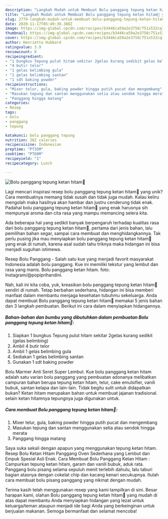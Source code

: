 ```yaml
---
description: "Langkah Mudah untuk Membuat Bolu panggang tepung ketan hitam🍰 yang Lezat Sekali"
title: "Langkah Mudah untuk Membuat Bolu panggang tepung ketan hitam🍰 yang Lezat Sekali"
slug: 2779-langkah-mudah-untuk-membuat-bolu-panggang-tepung-ketan-hitam-yang-lezat-sekali
date: 2020-11-17T05:49:39.388Z
image: https://img-global.cpcdn.com/recipes/b3446ca59a2e3750/751x532cq70/bolu-panggang-tepung-ketan-hitam🍰-foto-resep-utama.jpg
thumbnail: https://img-global.cpcdn.com/recipes/b3446ca59a2e3750/751x532cq70/bolu-panggang-tepung-ketan-hitam🍰-foto-resep-utama.jpg
cover: https://img-global.cpcdn.com/recipes/b3446ca59a2e3750/751x532cq70/bolu-panggang-tepung-ketan-hitam🍰-foto-resep-utama.jpg
author: Henrietta Hubbard
ratingvalue: 3.9
reviewcount: 8
recipeingredient:
- "1 bungkus Tepung pulut hitam sekitar 2gelas kurang sedikit gelas belimbing"
- "4 butir telor"
- "1 gelas belimbing gula"
- "1 gelas belimbing santan"
- "1 sdt baking powder"
recipeinstructions:
- "Mixer telur, gula, baking powder hingga putih pucat dan mengembang"
- "Masukan tepung dan santan menggunakan setia atau sendok hingga merata"
- "Panggang hingga matang"
categories:
- Resep
tags:
- bolu
- panggang
- tepung

katakunci: bolu panggang tepung 
nutrition: 262 calories
recipecuisine: Indonesian
preptime: "PT35M"
cooktime: "PT60M"
recipeyield: "1"
recipecategory: Lunch

---
```



![Bolu panggang tepung ketan hitam🍰](https://img-global.cpcdn.com/recipes/b3446ca59a2e3750/751x532cq70/bolu-panggang-tepung-ketan-hitam🍰-foto-resep-utama.jpg)

Lagi mencari inspirasi resep bolu panggang tepung ketan hitam🍰 yang unik? Cara membuatnya memang tidak susah dan tidak juga mudah. Kalau keliru mengolah maka hasilnya akan hambar dan justru cenderung tidak enak. Padahal bolu panggang tepung ketan hitam🍰 yang enak harusnya sih mempunyai aroma dan cita rasa yang mampu memancing selera kita.

Ada beberapa hal yang sedikit banyak berpengaruh terhadap kualitas rasa dari bolu panggang tepung ketan hitam🍰, pertama dari jenis bahan, lalu pemilihan bahan segar, sampai cara membuat dan menghidangkannya. Tak perlu pusing jika mau menyiapkan bolu panggang tepung ketan hitam🍰 yang enak di rumah, karena asal sudah tahu triknya maka hidangan ini bisa menjadi suguhan istimewa.

Resep Bolu Panggang - Salah satu kue yang menjadi favorit masyarakat Indonesia adalah bolu panggang. Kue ini memiliki tekstur yang lembut dan rasa yang manis. Bolu panggang ketan hitam. foto: Instagram/@popiprihandini.


Nah, kali ini kita coba, yuk, kreasikan bolu panggang tepung ketan hitam🍰 sendiri di rumah. Tetap berbahan sederhana, hidangan ini bisa memberi manfaat dalam membantu menjaga kesehatan tubuhmu sekeluarga. Anda dapat membuat Bolu panggang tepung ketan hitam🍰 memakai 5 jenis bahan dan 3 langkah pembuatan. Berikut ini cara dalam menyiapkan hidangannya.

<!--inarticleads1-->

##### Bahan-bahan dan bumbu yang dibutuhkan dalam pembuatan Bolu panggang tepung ketan hitam🍰:

1. Siapkan 1 bungkus Tepung pulut hitam sekitar 2gelas kurang sedikit (gelas belimbing)
1. Ambil 4 butir telor
1. Ambil 1 gelas belimbing gula
1. Sediakan 1 gelas belimbing santan
1. Gunakan 1 sdt baking powder


Bolu Marmer Anti Seret Super Lembut. Kue bolu panggang ketan hitam adalah satu varian bolu panggang yang pembuatan adonanya melibatkan campuran bahan berupa tepung ketan hitam, telur, cake emulsifier, vanili bubuk, santan kelapa dan lain-lain. Tidak begitu sulit untuk didapatkan bukan? Ketan hitam merupakan bahan untuk membuat jajanan tradisional. selain ketan hitamnya tepungnya juga digunakan untuk. 

<!--inarticleads2-->

##### Cara membuat Bolu panggang tepung ketan hitam🍰:

1. Mixer telur, gula, baking powder hingga putih pucat dan mengembang
1. Masukan tepung dan santan menggunakan setia atau sendok hingga merata
1. Panggang hingga matang


Saya suka sekali dengan apapun yang menggunakan tepung ketan hitam. Resep Bolu Ketan Hitam Panggang Oven Sederhana yang Lembut dan Empuk Spesial Asli Enak. Cara Membuat Bolu Panggang Ketan Hitam : Campurkan tepung ketan hitam, garam dan vanili bubuk, aduk rata. Panggang bolu pisang selama sepuluh menit terlebih dahulu, lalu taburi bagian atasnya dengan cokelat chip dan kacang kenari secukupnya. Itulah cara membuat bolu pisang panggang yang nikmat dengan mudah. 

Terima kasih telah menggunakan resep yang kami tampilkan di sini. Besar harapan kami, olahan Bolu panggang tepung ketan hitam🍰 yang mudah di atas dapat membantu Anda menyiapkan hidangan yang lezat untuk keluarga/teman ataupun menjadi ide bagi Anda yang berkeinginan untuk berjualan makanan. Semoga bermanfaat dan selamat mencoba!
